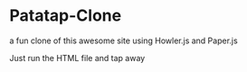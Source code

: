 # Patatap-Clone
a fun clone of this awesome site using Howler.js and Paper.js

Just run the HTML file and tap away
